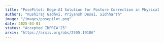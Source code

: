```yaml
---
title: "PosePilot: Edge-AI Solution for Posture Correction in Physical Exercises"
authors: "Rushiraj Gadhvi, Priyansh Desai, Sidhharth"
image: "/images/posepilot.png"
date: 2025-03-01
status: "Accepted IbPRIA'25"
arxiv: "https://arxiv.org/abs/2505.19186"
---
```

